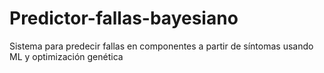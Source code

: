 # Predictor-fallas-bayesiano
Sistema para predecir fallas en componentes a partir de síntomas usando ML y optimización genética
